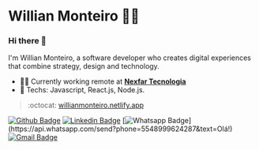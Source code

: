 

<!--
**willianmonteiro/willianmonteiro** is a ✨ _special_ ✨ repository because its `README.md` (this file) appears on your GitHub profile.
- :books: Estudando sobre TDD e Design Patterns
-->

# Willian Monteiro :man_technologist:

### Hi there 👋

I'm Willian Monteiro, a software developer who creates digital experiences that combine strategy, design and technology.

- :man_technologist: Currently working remote at [**Nexfar Tecnologia**](https://nexfar.com.br/)
- :rocket: Techs: Javascript, React.js, Node.js.

> :octocat: [willianmonteiro.netlify.app](https://willianmonteiro.netlify.app/)

[![Github Badge](https://img.shields.io/badge/-Github-000?style=flat-square&logo=Github&logoColor=white&link=https://github.com/willianmonteiro)](https://github.com/willianmonteiro)
[![Linkedin Badge](https://img.shields.io/badge/-LinkedIn-blue?style=flat-square&logo=Linkedin&logoColor=white&link=https://www.linkedin.com/in/willianmntro/)](https://www.linkedin.com/in/willianmntro/)
[![Whatsapp Badge](https://img.shields.io/badge/-Whatsapp-4CA143?style=flat-square&labelColor=4CA143&logo=whatsapp&logoColor=white&link=https://api.whatsapp.com/send?phone=5548999624287&text=Olá!)](https://api.whatsapp.com/send?phone=5548999624287&text=Olá!)
[![Gmail Badge](https://img.shields.io/badge/-Gmail-c14438?style=flat-square&logo=Gmail&logoColor=white&link=mailto:willianmntro@gmail.com)](mailto:willianmntro@gmail.com)
